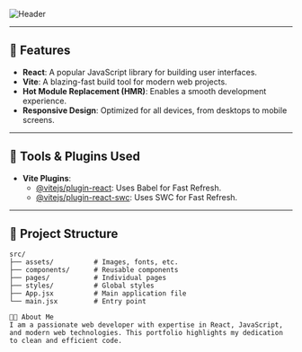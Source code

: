 ![Header](https://i.ibb.co/JmDPj0C/github-header-image.png)



---

## 🚀 Features

- **React**: A popular JavaScript library for building user interfaces.
- **Vite**: A blazing-fast build tool for modern web projects.
- **Hot Module Replacement (HMR)**: Enables a smooth development experience.
- **Responsive Design**: Optimized for all devices, from desktops to mobile screens.

---

## 🔧 Tools & Plugins Used

- **Vite Plugins**:
  - [@vitejs/plugin-react](https://github.com/vitejs/vite-plugin-react/blob/main/packages/plugin-react/README.md): Uses Babel for Fast Refresh.
  - [@vitejs/plugin-react-swc](https://github.com/vitejs/vite-plugin-react-swc): Uses SWC for Fast Refresh.

---

## 📁 Project Structure

```plaintext
src/
├── assets/          # Images, fonts, etc.
├── components/      # Reusable components
├── pages/           # Individual pages
├── styles/          # Global styles
├── App.jsx          # Main application file
└── main.jsx         # Entry point

🧑‍💻 About Me
I am a passionate web developer with expertise in React, JavaScript, and modern web technologies. This portfolio highlights my dedication to clean and efficient code.
